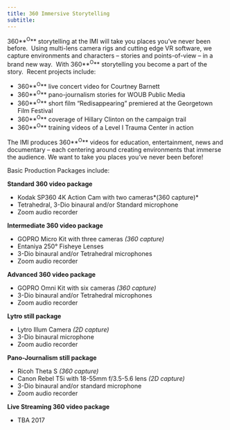 ```yaml
---
title: 360 Immersive Storytelling
subtitle:
---
```



360**<sup>O</sup>** storytelling at the IMI will take you places you’ve never been before.&nbsp; Using multi-lens camera rigs and cutting edge VR software, we capture environments and characters – stories and points-of-view – in a brand new way.&nbsp; With 360**<sup>O</sup>** storytelling you become a part of the story.&nbsp; Recent projects include:

* 360**<sup>O</sup>** live concert video for Courtney Barnett
* 360**<sup>O</sup>** pano-journalism stories for WOUB Public Media
* 360**<sup>O</sup>** short film “Redisappearing” premiered at the Georgetown Film Festival
* 360**<sup>O</sup>** coverage of Hillary Clinton on the campaign trail
* 360**<sup>O</sup>** training videos of a Level I Trauma Center in action


The IMI produces 360**<sup>O</sup>** videos for education, entertainment, news and documentary – each centering around creating environments that immerse the audience. We want to take you places you’ve never been before!

Basic Production Packages include:

**Standard 360 video package**

* Kodak SP360 4K Action Cam with two cameras*(360 capture)*
* Tetrahedral, 3-Dio binaural and/or Standard microphone
* Zoom audio recorder


**Intermediate 360 video package**

* GOPRO Micro Kit with three cameras *(360 capture)*
* Entaniya 250&deg; Fisheye Lenses
* 3-Dio binaural and/or Tetrahedral microphones
* Zoom audio recorder


**Advanced 360 video package**

* GOPRO Omni Kit with six cameras *(360 capture)*
* 3-Dio binaural and/or Tetrahedral microphones
* Zoom audio recorder


**Lytro still package**

* Lytro Illum Camera *(2D capture)*
* 3-Dio binaural microphone
* Zoom audio recorder


**Pano-Journalism still package**

* Ricoh Theta S *(360 capture)*
* Canon Rebel T5i with 18-55mm f/3.5-5.6 lens *(2D capture)*
* 3-Dio binaural and/or standard microphone
* Zoom audio recorder


**Live Streaming 360 video package**

* TBA 2017